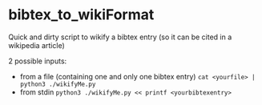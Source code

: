# bibtex_to_wikiFormat
Quick and dirty script to wikify a bibtex entry (so it can be cited in a wikipedia article)

2 possible inputs:
  - from a file (containing one and only one bibtex entry)
    ```cat <yourfile> | python3 ./wikifyMe.py```
  - from stdin
    ```python3 ./wikifyMe.py << printf <yourbibtexentry>```

